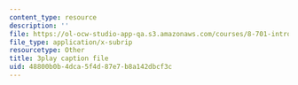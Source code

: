 ```yaml
---
content_type: resource
description: ''
file: https://ol-ocw-studio-app-qa.s3.amazonaws.com/courses/8-701-introduction-to-nuclear-and-particle-physics-fall-2020/48800b0b4dca5f4d87e7b8a142dbcf3c_ORG6YD9P8WM.vtt
file_type: application/x-subrip
resourcetype: Other
title: 3play caption file
uid: 48800b0b-4dca-5f4d-87e7-b8a142dbcf3c
---
```

